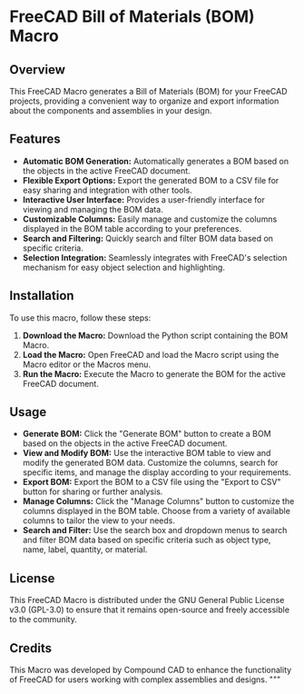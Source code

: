 # FreeCAD Bill of Materials (BOM) Macro

## Overview
This FreeCAD Macro generates a Bill of Materials (BOM) for your FreeCAD projects, providing a convenient way to organize and export information about the components and assemblies in your design.

## Features
- **Automatic BOM Generation:** Automatically generates a BOM based on the objects in the active FreeCAD document.
- **Flexible Export Options:** Export the generated BOM to a CSV file for easy sharing and integration with other tools.
- **Interactive User Interface:** Provides a user-friendly interface for viewing and managing the BOM data.
- **Customizable Columns:** Easily manage and customize the columns displayed in the BOM table according to your preferences.
- **Search and Filtering:** Quickly search and filter BOM data based on specific criteria.
- **Selection Integration:** Seamlessly integrates with FreeCAD's selection mechanism for easy object selection and highlighting.

## Installation
To use this macro, follow these steps:

1. **Download the Macro:** Download the Python script containing the BOM Macro.
2. **Load the Macro:** Open FreeCAD and load the Macro script using the Macro editor or the Macros menu.
3. **Run the Macro:** Execute the Macro to generate the BOM for the active FreeCAD document.

## Usage
- **Generate BOM:** Click the "Generate BOM" button to create a BOM based on the objects in the active FreeCAD document.
- **View and Modify BOM:** Use the interactive BOM table to view and modify the generated BOM data. Customize the columns, search for specific items, and manage the display according to your requirements.
- **Export BOM:** Export the BOM to a CSV file using the "Export to CSV" button for sharing or further analysis.
- **Manage Columns:** Click the "Manage Columns" button to customize the columns displayed in the BOM table. Choose from a variety of available columns to tailor the view to your needs.
- **Search and Filter:** Use the search box and dropdown menus to search and filter BOM data based on specific criteria such as object type, name, label, quantity, or material.

## License
This FreeCAD Macro is distributed under the GNU General Public License v3.0 (GPL-3.0) to ensure that it remains open-source and freely accessible to the community.

## Credits
This Macro was developed by Compound CAD to enhance the functionality of FreeCAD for users working with complex assemblies and designs. 
"""
